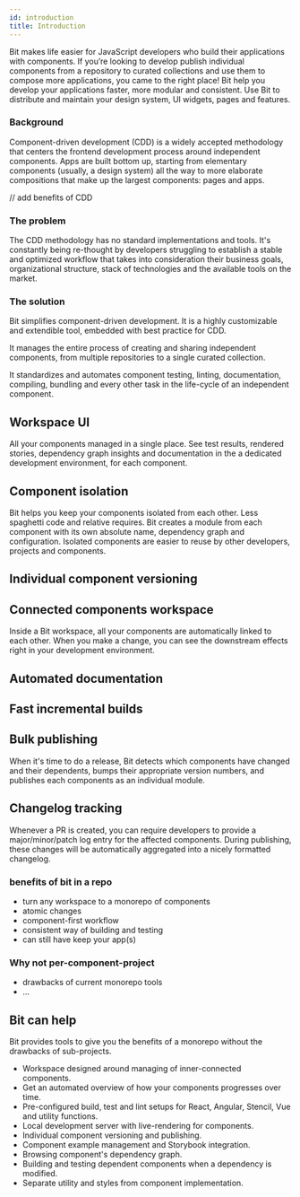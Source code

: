 ```yaml
---
id: introduction
title: Introduction
---
```


Bit makes life easier for JavaScript developers who build their applications with components. If you’re looking to develop publish individual components from a repository to curated collections and use them to compose more applications, you came to the right place! Bit help you develop your applications faster, more modular and consistent. Use Bit to distribute and maintain your design system, UI widgets, pages and features.

### Background

Component-driven development (CDD) is a widely accepted methodology that centers the frontend development process around independent components. Apps are built bottom up, starting from elementary components (usually, a design system) all the way to more elaborate compositions that make up the largest components: pages and apps.

// add benefits of CDD

### The problem

The CDD methodology has no standard implementations and tools. It's constantly being re-thought by developers struggling to establish a stable and optimized workflow that takes into consideration their business goals, organizational structure, stack of technologies and the available tools on the market.

### The solution

Bit simplifies component-driven development. It is a highly customizable and extendible tool, embedded with best practice for CDD.

It manages the entire process of creating and sharing independent components, from multiple repositories to a single curated collection.

It standardizes and automates component testing, linting, documentation, compiling, bundling and every other task in the life-cycle of an independent component.

## Workspace UI

All your components managed in a single place. See test results, rendered stories, dependency graph insights and documentation in the a dedicated development environment, for each component.

## Component isolation

Bit helps you keep your components isolated from each other. Less spaghetti code and relative requires. Bit creates a module from each component with its own absolute name, dependency graph and configuration. Isolated components are easier to reuse by other developers, projects and components.

## Individual component versioning

## Connected components workspace

Inside a Bit workspace, all your components are automatically linked to each other. When you make a change, you can see the downstream effects right in your development environment.

## Automated documentation

## Fast incremental builds

## Bulk publishing

When it's time to do a release, Bit detects which components have changed and their dependents, bumps their appropriate version numbers, and publishes each components as an individual module.

## Changelog tracking

Whenever a PR is created, you can require developers to provide a major/minor/patch log entry for the affected components. During publishing, these changes will be automatically aggregated into a nicely formatted changelog.

### benefits of bit in a repo

- turn any workspace to a monorepo of components
- atomic changes
- component-first workflow
- consistent way of building and testing
- can still have keep your app(s)

### Why not per-component-project

- drawbacks of current monorepo tools
- ...

## Bit can help

Bit provides tools to give you the benefits of a monorepo without the drawbacks of sub-projects.

- Workspace designed around managing of inner-connected components.
- Get an automated overview of how your components progresses over time.
- Pre-configured build, test and lint setups for React, Angular, Stencil, Vue and utility functions.
- Local development server with live-rendering for components.
- Individual component versioning and publishing.
- Component example management and Storybook integration.
- Browsing component's dependency graph.
- Building and testing dependent components when a dependency is modified.
- Separate utility and styles from component implementation.
